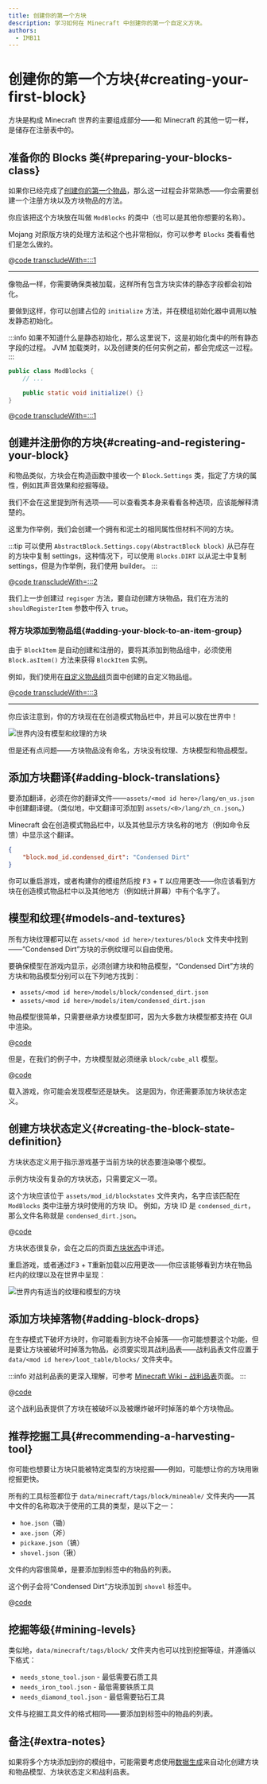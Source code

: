 ```yaml
---
title: 创建你的第一个方块
description: 学习如何在 Minecraft 中创建你的第一个自定义方块。
authors:
  - IMB11
---
```


# 创建你的第一个方块{#creating-your-first-block}

方块是构成 Minecraft 世界的主要组成部分——和 Minecraft 的其他一切一样，是储存在注册表中的。

## 准备你的 Blocks 类{#preparing-your-blocks-class}

如果你已经完成了[创建你的第一个物品](../items/first-item)，那么这一过程会非常熟悉——你会需要创建一个注册方块以及方块物品的方法。

你应该把这个方块放在叫做 `ModBlocks` 的类中（也可以是其他你想要的名称）。

Mojang 对原版方块的处理方法和这个也非常相似，你可以参考 `Blocks` 类看看他们是怎么做的。

@[code transcludeWith=:::1](@/reference/latest/src/main/java/com/example/docs/block/ModBlocks.java)

---

像物品一样，你需要确保类被加载，这样所有包含方块实体的静态字段都会初始化。

要做到这样，你可以创建占位的 `initialize` 方法，并在模组初始化器中调用以触发静态初始化。

:::info
如果不知道什么是静态初始化，那么这里说下，这是初始化类中的所有静态字段的过程。 JVM 加载类时，以及创建类的任何实例之前，都会完成这一过程。
:::

```java
public class ModBlocks {
    // ...

    public static void initialize() {}
}
```

@[code transcludeWith=:::1](@/reference/latest/src/main/java/com/example/docs/block/FabricDocsReferenceBlocks.java)

## 创建并注册你的方块{#creating-and-registering-your-block}

和物品类似，方块会在构造函数中接收一个 `Block.Settings` 类，指定了方块的属性，例如其声音效果和挖掘等级。

我们不会在这里提到所有选项——可以查看类本身来看看各种选项，应该能解释清楚的。

这里为作举例，我们会创建一个拥有和泥土的相同属性但材料不同的方块。

:::tip
可以使用 `AbstractBlock.Settings.copy(AbstractBlock block)` 从已存在的方块中复制 settings，这种情况下，可以使用 `Blocks.DIRT` 以从泥土中复制 settings，但是为作举例，我们使用 builder。
:::

@[code transcludeWith=:::2](@/reference/latest/src/main/java/com/example/docs/block/ModBlocks.java)

我们上一步创建过 `regisger` 方法，要自动创建方块物品，我们在方法的 `shouldRegisterItem` 参数中传入 `true`。

### 将方块添加到物品组{#adding-your-block-to-an-item-group}

由于 `BlockItem` 是自动创建和注册的，要将其添加到物品组中，必须使用 `Block.asItem()` 方法来获得 `BlockItem` 实例。

例如，我们使用在[自定义物品组](../items/custom-item-groups)页面中创建的自定义物品组。

@[code transcludeWith=:::3](@/reference/latest/src/main/java/com/example/docs/block/ModBlocks.java)

---

你应该注意到，你的方块现在在创造模式物品栏中，并且可以放在世界中！

![世界内没有模型和纹理的方块](/assets/develop/blocks/first_block_0.png)

但是还有点问题——方块物品没有命名，方块没有纹理、方块模型和物品模型。

## 添加方块翻译{#adding-block-translations}

要添加翻译，必须在你的翻译文件——`assets/<mod id here>/lang/en_us.json` 中创建翻译键。（类似地，中文翻译可添加到 `assets/<0>/lang/zh_cn.json`。）

Minecraft 会在创造模式物品栏中，以及其他显示方块名称的地方（例如命令反馈）中显示这个翻译。

```json
{
    "block.mod_id.condensed_dirt": "Condensed Dirt"
}
```

你可以重启游戏，或者构建你的模组然后按 <kbd>F3</kbd> + <kbd>T</kbd> 以应用更改——你应该看到方块在创造模式物品栏中以及其他地方（例如统计屏幕）中有个名字了。

## 模型和纹理{#models-and-textures}

所有方块纹理都可以在 `assets/<mod id here>/textures/block` 文件夹中找到——“Condensed Dirt”方块的示例纹理可以自由使用。

<DownloadEntry type="Texture" visualURL="/assets/develop/blocks/first_block_1.png" downloadURL="/assets/develop/blocks/first_block_1_small.png" />

要确保模型在游戏内显示，必须创建方块和物品模型，“Condensed Dirt”方块的方块和物品模型分别可以在下列地方找到：

- `assets/<mod id here>/models/block/condensed_dirt.json`
- `assets/<mod id here>/models/item/condensed_dirt.json`

物品模型很简单，只需要继承方块模型即可，因为大多数方块模型都支持在 GUI 中渲染。

@[code](@/reference/latest/src/main/resources/assets/fabric-docs-reference/models/item/condensed_dirt.json)

但是，在我们的例子中，方块模型就必须继承 `block/cube_all` 模型。

@[code](@/reference/latest/src/main/resources/assets/fabric-docs-reference/models/block/condensed_dirt.json)

载入游戏，你可能会发现模型还是缺失。 这是因为，你还需要添加方块状态定义。

## 创建方块状态定义{#creating-the-block-state-definition}

方块状态定义用于指示游戏基于当前方块的状态要渲染哪个模型。

示例方块没有复杂的方块状态，只需要定义一项。

这个方块应该位于 `assets/mod_id/blockstates` 文件夹内，名字应该匹配在 `ModBlocks` 类中注册方块时使用的方块 ID。 例如，方块 ID 是 `condensed_dirt`，那么文件名称就是 `condensed_dirt.json`。

@[code](@/reference/latest/src/main/resources/assets/fabric-docs-reference/blockstates/condensed_dirt.json)

方块状态很复杂，会在之后的页面[方块状态](./blockstates)中详述。

重启游戏，或者通过<kbd>F3</kbd> + <kbd>T</kbd>重新加载以应用更改——你应该能够看到方块在物品栏内的纹理以及在世界中呈现：

![世界内有适当的纹理和模型的方块](/assets/develop/blocks/first_block_4.png)

## 添加方块掉落物{#adding-block-drops}

在生存模式下破坏方块时，你可能看到方块不会掉落——你可能想要这个功能，但是要让方块被破坏时掉落为物品，必须要实现其战利品表——战利品表文件应置于 `data/<mod id here>/loot_table/blocks/` 文件夹中。

:::info
对战利品表的更深入理解，可参考 [Minecraft Wiki - 战利品表](https://zh.minecraft.wiki/w/战利品表)页面。
:::

@[code](@/reference/latest/src/main/resources/data/fabric-docs-reference/loot_tables/blocks/condensed_dirt.json)

这个战利品表提供了方块在被破坏以及被爆炸破坏时掉落的单个方块物品。

## 推荐挖掘工具{#recommending-a-harvesting-tool}

你可能也想要让方块只能被特定类型的方块挖掘——例如，可能想让你的方块用锹挖掘更快。

所有的工具标签都位于 `data/minecraft/tags/block/mineable/` 文件夹内——其中文件的名称取决于使用的工具的类型，是以下之一：

- `hoe.json`（锄）
- `axe.json`（斧）
- `pickaxe.json`（镐）
- `shovel.json`（锹）

文件的内容很简单，是要添加到标签中的物品的列表。

这个例子会将“Condensed Dirt”方块添加到 `shovel` 标签中。

@[code](@/reference/latest/src/main/resources/data/minecraft/tags/mineable/shovel.json)

## 挖掘等级{#mining-levels}

类似地，`data/minecraft/tags/block/` 文件夹内也可以找到挖掘等级，并遵循以下格式：

- `needs_stone_tool.json` - 最低需要石质工具
- `needs_iron_tool.json` - 最低需要铁质工具
- `needs_diamond_tool.json` - 最低需要钻石工具

文件与挖掘工具文件的格式相同——要添加到标签中的物品的列表。

## 备注{#extra-notes}

如果将多个方块添加到你的模组中，可能需要考虑使用[数据生成](https://fabricmc.net/wiki/tutorial:datagen_setup)来自动化创建方块和物品模型、方块状态定义和战利品表。
